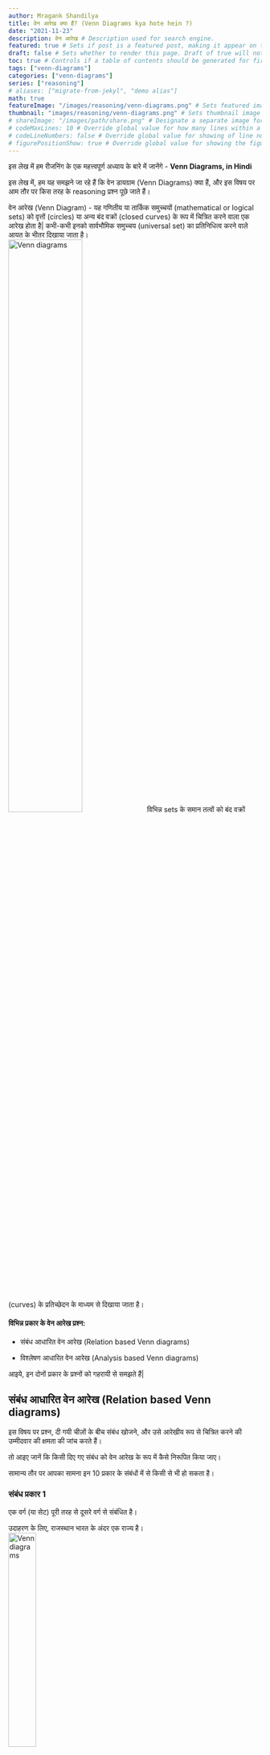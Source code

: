 ```yaml
---
author: Mragank Shandilya
title: वेन आरेख क्या हैं? (Venn Diagrams kya hote hein ?) 
date: "2021-11-23"
description: वेन आरेख # Description used for search engine.
featured: true # Sets if post is a featured post, making it appear on the sidebar. A featured post won't be listed on the sidebar if it's the current page
draft: false # Sets whether to render this page. Draft of true will not be rendered.
toc: true # Controls if a table of contents should be generated for first-level links automatically.
tags: ["venn-diagrams"]
categories: ["venn-diagrams"]
series: ["reasoning"]
# aliases: ["migrate-from-jekyl", "demo alias"]
math: true
featureImage: "/images/reasoning/venn-diagrams.png" # Sets featured image on blog post.
thumbnail: "images/reasoning/venn-diagrams.png" # Sets thumbnail image appearing inside card on homepage. I will keep it the same as featureImage.
# shareImage: "/images/path/share.png" # Designate a separate image for social media sharing.
# codeMaxLines: 10 # Override global value for how many lines within a code block before auto-collapsing.
# codeLineNumbers: false # Override global value for showing of line numbers within code block.
# figurePositionShow: true # Override global value for showing the figure label.
---
```


इस लेख में हम रीजनिंग के एक महत्त्वपूर्ण अध्याय के बारे में जानेंगे - <strong>Venn Diagrams, in Hindi</strong>

इस लेख में, हम यह समझने जा रहे हैं कि वेन डायग्राम (Venn Diagrams) क्या हैं, और इस विषय पर आम तौर पर किस तरह के reasoning प्रश्न पूछे जाते हैं।

वेन आरेख (Venn Diagram) - यह गणितीय या तार्किक समुच्चयों (mathematical or logical sets) को वृत्तों (circles) या अन्य बंद वक्रों (closed curves) के रूप में चित्रित करने वाला एक आरेख होता है| कभी-कभी इनको सार्वभौमिक समुच्चय (universal set) का प्रतिनिधित्व करने वाले आयत के भीतर दिखाया जाता है। <br>
<img src="../../../images/reasoning/venn-diagram.png" alt="Venn diagrams" style="width:54%;height:54%;">
विभिन्न sets के समान तत्वों को बंद वक्रों (curves) के प्रतिच्छेदन के माध्यम से दिखाया जाता है।

#### विभिन्न प्रकार के वेन आरेख प्रश्न:

* संबंध आधारित वेन आरेख (Relation based Venn diagrams)

* विश्लेषण आधारित वेन आरेख (Analysis based Venn diagrams)

आइये, इन दोनों प्रकार के प्रश्नों को गहरायी से समझते हैं| 


## संबंध आधारित वेन आरेख (Relation based Venn diagrams)

इस विषय पर प्रश्न, दी गयी चीज़ों के बीच संबंध खोजने, और उसे आरेखीय रूप से चित्रित करने की उम्मीदवार की क्षमता की जांच करते हैं।

तो आइए जानें कि किसी दिए गए संबंध को वेन आरेख के रूप में कैसे निरूपित किया जाए।

सामान्य तौर पर आपका सामना इन 10 प्रकार के संबंधों में से किसी से भी हो सकता है।

### संबंध प्रकार 1

एक वर्ग (या सेट) पूरी तरह से दूसरे वर्ग से संबंधित है।

उदाहरण के लिए, राजस्थान भारत के अंदर एक राज्य है। <br>
<img src="../../../images/reasoning/venn-diagram1.png" alt="Venn diagrams" style="width:33%;height:33%;">

### संबंध प्रकार 2

दिए गए वर्गों (या सेट) के बीच कोई संबंध नहीं है, अर्थात कोई भी तत्व समान नहीं है।

उदाहरण के लिए, भारत और फ्रांस दो अलग-अलग देश हैं। <br>
<img src="../../../images/reasoning/venn-diagram2.png" alt="Venn diagrams" style="width:63%;height:63%;">

### संबंध प्रकार 3

एक वर्ग, दूसरे वर्ग से आंशिक रूप से संबंधित है, यानी उनमें कुछ तत्व समान हैं।

उदाहरण के लिए, भारत में कुछ हिंदू हैं।  <br>
<img src="../../../images/reasoning/venn-diagram3.png" alt="Venn diagrams" style="width:54%;height:54%;">
सभी भारतीय हिंदू नहीं हैं। साथ ही, सभी हिंदू भारत में नहीं रहते हैं। तो, लोगों के दो समूहों के बीच एक अधिव्यापन (ओवरलैप, overlap) है, लेकिन उनमें से कोई भी पूरी तरह से दूसरे के अंदर नहीं है।

आइए एक और उदाहरण पर विचार करें:<br>
<img src="../../../images/reasoning/venn-diagram4.png" alt="Venn diagrams" style="width:72%;height:72%;">
जो तर्क हमने भारतीयों और हिंदुओं पर लागू किया था, वह भारतीयों और यहूदियों पर भी लागू किया जा सकता है। लेकिन ध्यान दें, हिंदू सेट और यहूदी सेट के बीच कोई संबंध नहीं है (क्योंकि कोई हिंदू यहूदी नहीं हो सकता और इसका विपरीत भी सच है)।

यदि तीनों सेटों के बीच ओवरलैप हो, तो हमें अगला संबंध प्रकार मिलता है। 

### संबंध प्रकार 4

तीनों अलग-अलग वर्ग आंशिक रूप से एक दूसरे से संबंधित हैं।

उदाहरण के लिए, भारतीयों, वैज्ञानिकों और शिक्षकों के सेट।  <br>
<img src="../../../images/reasoning/venn-diagram5.png" alt="Venn diagrams" style="width:54%;height:54%;">
इसका मतलब है कि:<br>
* कुछ भारतीय वैज्ञानिक हैं, कुछ नहीं हैं। इसी तरह, कुछ वैज्ञानिक भारतीय हैं, कुछ नहीं हैं।
* कुछ भारतीय शिक्षक हैं, कुछ नहीं हैं। इसी तरह, कुछ शिक्षक भारतीय हैं, कुछ नहीं हैं।
* कुछ शिक्षक वैज्ञानिक हैं, कुछ नहीं हैं। इसी तरह, कुछ वैज्ञानिक शिक्षक हैं, कुछ नहीं हैं।

### संबंध प्रकार 5

दो वर्ग आंशिक रूप से एक दूसरे से संबंधित हैं और तीसरा वर्ग इन दोनों से पूरी तरह अलग है।

उदाहरण के लिए, वकीलों, प्रोफेसरों और बंदरों के सेट। <br>
<img src="../../../images/reasoning/venn-diagram6.png" alt="Venn diagrams" style="width:81%;height:81%;">
इसका मतलब है कि:<br>
* कुछ वकील प्रोफेसर हैं, कुछ नहीं हैं। इसी तरह, कुछ प्रोफेसर वकील हैं, कुछ नहीं हैं।
* लेकिन कोई बंदर, वकील या प्रोफेसर नहीं हो सकता। 

### संबंध प्रकार 6

एक वर्ग पूरी तरह से दूसरे वर्ग के अंदर है, जबकि तीसरा वर्ग दोनों से पूरी तरह अलग है।

उदाहरण के लिए, कैलिफ़ोर्निया, U.S.A. और जर्मनी के सेट। <br>
<img src="../../../images/reasoning/venn-diagram7.png" alt="Venn diagrams" style="width:72%;height:72%;">
इसका मतलब है कि:<br>
* कैलिफोर्निया पूरी तरह से U.S.A. के भीतर का एक राज्य है।
* जर्मनी, U.S.A. से अलग देश है। 

### संबंध प्रकार 7

एक वर्ग पूरी तरह से दूसरे वर्ग के अंदर है, और तीसरा वर्ग आंशिक रूप से द्वितीय वर्ग से संबंधित है।

उदाहरण के लिए, शाकाहारी, मांसाहारी और गायों के वर्ग। <br>
<img src="../../../images/reasoning/venn-diagram8.png" alt="Venn diagrams" style="width:63%;height:63%;">
इसका मतलब है कि:<br>
* कुछ शाकाहारी मांसाहारी हो सकते हैं और इसके विपरीत भी सही है (जैसे भालू)। तो, प्रतिच्छेदन (overlap) का क्षेत्र सर्वाहारी (Omnivores) जानवरों को दर्शाता है।
* सभी गाय शुद्ध शाकाहारी (Herbivores) हैं।

### संबंध प्रकार 8

एक वर्ग पूरी तरह से दूसरे वर्ग के अंदर है, और तीसरा वर्ग आंशिक रूप से इन दोनों से संबंधित है।

उदाहरण के लिए, पुरुषों, भाइयों और इंजीनियरों के सेट। <br>
<img src="../../../images/reasoning/venn-diagram9.png" alt="Venn diagrams" style="width:54%;height:54%;">
इसका मतलब है कि:<br>
* सभी भाई पुरुष हैं।
* कुछ पुरुष इंजीनियर हैं, और कुछ इंजीनियर पुरुष हैं।
* कुछ भाई इंजीनियर हैं और कुछ इंजीनियर भाई हैं।

### संबंध प्रकार 9

दो अलग-अलग वर्ग पूरी तरह से तीसरे वर्ग के अंदर हैं।

उदाहरण के लिए, तत्वों (Elements), तांबे (Copper) और सोने (Gold) के वर्ग। <br>
<img src="../../../images/reasoning/venn-diagram10.png" alt="Venn diagrams" style="width:54%;height:54%;">
इसका मतलब है कि:<br>
* तांबा और सोना दोनों तत्व हैं।
* कोई तांबा, सोना नहीं है और कोई सोना, तांबा नहीं है।

### संबंध प्रकार 10

दो वर्ग तीसरे वर्ग से इस प्रकार संबंधित हैं, कि इन दोनों वर्गों में से प्रत्येक की कुछ चीज़ें उस तीसरे वर्ग के समान हैं।

उदाहरण के लिए, मांसाहारी, शाकाहारी और पशु वर्ग। <br>
<img src="../../../images/reasoning/venn-diagram11.png" alt="Venn diagrams" style="width:54%;height:54%;">
इसका मतलब है कि:<br>
* कुछ मांसाहारी शाकाहारी हैं, और कुछ शाकाहारी मांसाहारी हैं।
* मांसाहारी और शाकाहारी दोनों ही पशु हैं।


## विश्लेषण आधारित वेन आरेख (Analysis based Venn diagrams)

इस प्रकार के प्रश्नों में आम तौर पर विभिन्न ज्यामितीय आकृतियों से युक्त एक वेन आरेख दिया जाता है। आरेख में प्रत्येक ज्यामितीय आकृति एक निश्चित वर्ग (अर्थार्थ सेट) का प्रतिनिधित्व करती है। उम्मीदवार को वेन आरेख का ध्यानपूर्वक अध्ययन और विश्लेषण करने, और फिर उसके आधार पर दिए गए प्रश्नों के उत्तर देने की आवश्यकता होती है।

ऐसे प्रश्नों को हल करने के लिए, एक छात्र को इन छह अवधारणात्मक शब्दों की ठोस समझ होनी चाहिए:
1. और (AND) - यह सर्वनिष्ठ, intersection है (A Ո B)
2. या (OR) - यह सम्मिलन, union है (A U B)
3. केवल (Only)
4. नहीं (Not)
5. कम से कम (At least)
6. अधिक से अधिक (At most)

आइए, कुछ उदाहरणों का उपयोग करके इन्हें समझते हैं।

##### आइए एक ऐसे परिदृश्य पर विचार करें, जहां हमारे पास तीन भाषाओं - अंग्रेजी, संस्कृत और जर्मन में से एक या अधिक बोलने वाले लोग हों। 
वेन आरेख:<br>
<img src="../../../images/reasoning/venn-diagram12.png" alt="Venn diagrams" style="width:54%;height:54%;">

<div class="Exp">
आइए दिए गए वेन आरेख का विश्लेषण करें।<br><br>

बोलने वालों की संख्या: <br>

* केवल अंग्रेजी = 35
* अंग्रेजी = 35 + 13 + 9 + 12

* जर्मन और अंग्रेजी = 12 + 9
* केवल जर्मन और अंग्रेजी = 12

* जर्मन या अंग्रेजी = 35 + 24 + 12 + 13 + 19 + 9
* केवल जर्मन या अंग्रेजी = 35 + 12 + 24
* केवल जर्मन या केवल अंग्रेजी = 24 + 35

* जर्मन या अंग्रेजी नहीं = (जर्मन या अंग्रेजी)' = 27

* कम से कम 2 भाषाएँ = 12 + 13 + 19 + 9 (अर्थात जो 2 या 3 भाषाएँ बोलते हैं)
* अधिकतम 2 भाषाएँ = 35 + 24 + 27 + 12 + 19 + 13 या कुल – 9 (अर्थात वे जो 2 या 1 भाषाएँ बोलते हैं)
</div> <br>

##### प्र. निम्न आंकड़ा दो प्रमुख समाचार चैनलों के दर्शकों की संख्या को दर्शाता है। उन लोगों की संख्या ज्ञात कीजिए, जो कोई समाचार चैनल नहीं देखते हैं।
वेन आरेख:<br>
<img src="../../../images/reasoning/venn-diagram13.png" alt="Venn diagrams" style="width:63%;height:63%;">
<pre>(a) 175   (b) 75   (c) 195   (d) 135 </pre>

स्पष्टीकरण :<br>
<button class="mak-tablink tablink-group1 default-tab" onclick="openTab('1Exp-1', this, 'tablink-group1', 'tabcontent-group1')">1</button>
<button class="mak-tablink tablink-group1" onclick="openTab('1Exp-2', this, 'tablink-group1', 'tabcontent-group1')">2</button>

<div id="1Exp-1" class="Exp-1 mak-tabcontent tabcontent-group1">
स्पष्टीकरण 1:  <br><br>
Republic या ZEE न्यूज़ देखने वाले लोग (यानी कम से कम एक चैनल) = 85 + 200 - 60 = 225 <br>
(हमने 60 घटा दिया, अन्यथा इसे दो बार गिन लिया जाता)<br><br>
तो, जो लोग कोई न्यूज़ चैनल नहीं देखते हैं = (Republic या ZEE न्यूज़)' = लोगों की कुल संख्या - 225 = 420 - 225 = 195 <br><br>

उत्तर: (c)
</div>

<div id="1Exp-2" class="Exp-2 mak-tabcontent tabcontent-group1">
स्पष्टीकरण 2: <br><br>
केवल Republic देखने वाले लोग = 85 - 60 = 25 <br>
केवल ZEE न्यूज़ देखने वाले लोग = 200 - 60 = 140 <br><br>
तो, Republic या ZEE न्यूज़ देखने वाले लोग (यानी कम से कम एक चैनल) = 25 + 140 + 60 = 225 <br><br>
और जो लोग कोई न्यूज़ चैनल नहीं देखते हैं = (Republic या ZEE News)'= लोगों की कुल संख्या - 225 = 420 - 225 = 195 <br><br>

उत्तर: (c)
</div><br>

